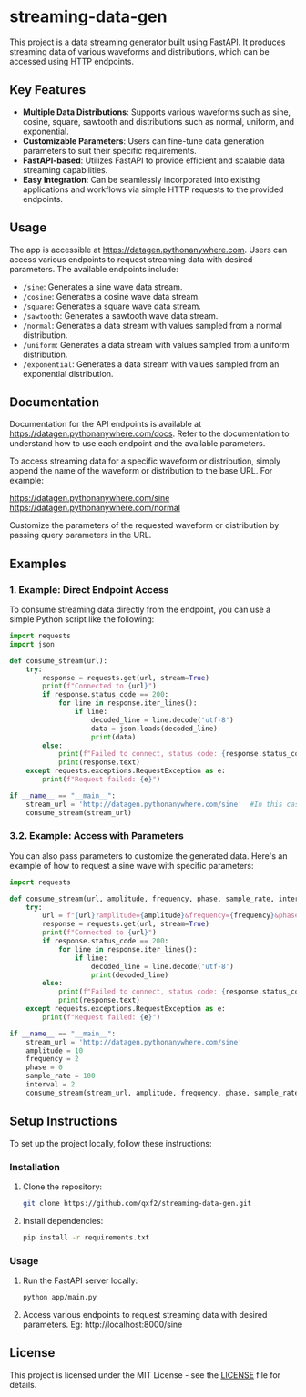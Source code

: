 # streaming-data-gen
This project is a data streaming generator built using FastAPI. It produces streaming data of various waveforms and distributions, which can be accessed using HTTP endpoints.  

## Key Features
- **Multiple Data Distributions**: Supports various waveforms such as sine, cosine, square, sawtooth and distributions such as normal, uniform, and exponential.
- **Customizable Parameters**: Users can fine-tune data generation parameters to suit their specific requirements.
- **FastAPI-based**: Utilizes FastAPI to provide efficient and scalable data streaming capabilities.
- **Easy Integration**: Can be seamlessly incorporated into existing applications and workflows via simple HTTP requests to the provided endpoints.

## Usage
The app is accessible at https://datagen.pythonanywhere.com. Users can access various endpoints to request streaming data with desired parameters. 
The available endpoints include:

- `/sine`: Generates a sine wave data stream.
- `/cosine`: Generates a cosine wave data stream.
- `/square`: Generates a square wave data stream.
- `/sawtooth`: Generates a sawtooth wave data stream.
- `/normal`: Generates a data stream with values sampled from a normal distribution.
- `/uniform`: Generates a data stream with values sampled from a uniform distribution.
- `/exponential`: Generates a data stream with values sampled from an exponential distribution.

## Documentation
Documentation for the API endpoints is available at https://datagen.pythonanywhere.com/docs. Refer to the documentation to understand how to use each endpoint and the available parameters.

To access streaming data for a specific waveform or distribution, simply append the name of the waveform or distribution to the base URL. For example:

https://datagen.pythonanywhere.com/sine
https://datagen.pythonanywhere.com/normal

Customize the parameters of the requested waveform or distribution by passing query parameters in the URL.

## Examples

### 1. Example: Direct Endpoint Access
To consume streaming data directly from the endpoint, you can use a simple Python script like the following: 

```python
import requests
import json

def consume_stream(url):
    try:
        response = requests.get(url, stream=True)
        print(f"Connected to {url}")
        if response.status_code == 200:
            for line in response.iter_lines():
                if line:
                    decoded_line = line.decode('utf-8')
                    data = json.loads(decoded_line)
                    print(data)
        else:
            print(f"Failed to connect, status code: {response.status_code}")
            print(response.text)
    except requests.exceptions.RequestException as e:
        print(f"Request failed: {e}")

if __name__ == "__main__":
    stream_url = 'http://datagen.pythonanywhere.com/sine'  #In this case, the default values for the parameters will be used
    consume_stream(stream_url)
```

### 3.2. Example: Access with Parameters
You can also pass parameters to customize the generated data. Here's an example of how to request a sine wave with specific parameters:

```python
import requests

def consume_stream(url, amplitude, frequency, phase, sample_rate, interval):
    try:
        url = f"{url}?amplitude={amplitude}&frequency={frequency}&phase={phase}&sample_rate={sample_rate}&interval={interval}"
        response = requests.get(url, stream=True)
        print(f"Connected to {url}")       
        if response.status_code == 200:
            for line in response.iter_lines():
                if line:
                    decoded_line = line.decode('utf-8')
                    print(decoded_line)
        else:
            print(f"Failed to connect, status code: {response.status_code}")
            print(response.text)
    except requests.exceptions.RequestException as e:
        print(f"Request failed: {e}")

if __name__ == "__main__":
    stream_url = 'http://datagen.pythonanywhere.com/sine'
    amplitude = 10
    frequency = 2
    phase = 0 
    sample_rate = 100
    interval = 2
    consume_stream(stream_url, amplitude, frequency, phase, sample_rate, interval)
```

## Setup Instructions
To set up the project locally, follow these instructions:

### Installation

1. Clone the repository:

   ```bash
   git clone https://github.com/qxf2/streaming-data-gen.git
   ```

2. Install dependencies:

   ```bash
   pip install -r requirements.txt
   ```

### Usage

1. Run the FastAPI server locally:

   ```bash
   python app/main.py
   ```

2. Access various endpoints to request streaming data with desired parameters. Eg: http://localhost:8000/sine

## License

This project is licensed under the MIT License - see the [LICENSE](LICENSE) file for details.
